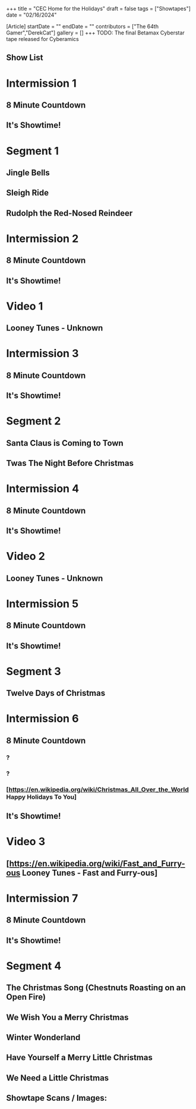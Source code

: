 +++
title = "CEC Home for the Holidays"
draft = false
tags = ["Showtapes"]
date = "02/16/2024"

[Article]
startDate = ""
endDate = ""
contributors = ["The 64th Gamer","DerekCat"]
gallery = []
+++
TODO: The final Betamax Cyberstar tape released for Cyberamics

<h2> Show List </h2>

# <b>Intermission 1</b>
## 8 Minute Countdown
## It's Showtime!
# <b>Segment 1</b>
## Jingle Bells
## Sleigh Ride
## Rudolph the Red-Nosed Reindeer
# <b>Intermission 2</b>
## 8 Minute Countdown
## It's Showtime!
# <b>Video 1</b>
## Looney Tunes - Unknown
# <b>Intermission 3</b>
## 8 Minute Countdown
## It's Showtime!
# <b>Segment 2</b>
## Santa Claus is Coming to Town
## Twas The Night Before Christmas
# <b>Intermission 4</b>
## 8 Minute Countdown
## It's Showtime!
# <b>Video 2</b>
## Looney Tunes - Unknown
# <b>Intermission 5</b>
## 8 Minute Countdown
## It's Showtime!
# <b>Segment 3</b>
## Twelve Days of Christmas
# <b>Intermission 6</b>
## 8 Minute Countdown
### ?
### ?
### [https://en.wikipedia.org/wiki/Christmas_All_Over_the_World Happy Holidays To You]
## It's Showtime!
# <b>Video 3</b>
## [https://en.wikipedia.org/wiki/Fast_and_Furry-ous Looney Tunes - Fast and Furry-ous]
# <b>Intermission 7</b>
## 8 Minute Countdown
## It's Showtime!
# <b>Segment 4</b>
## The Christmas Song (Chestnuts Roasting on an Open Fire)
## We Wish You a Merry Christmas
## Winter Wonderland
## Have Yourself a Merry Little Christmas
## We Need a Little Christmas

<h2>Showtape Scans / Images:</h2>
